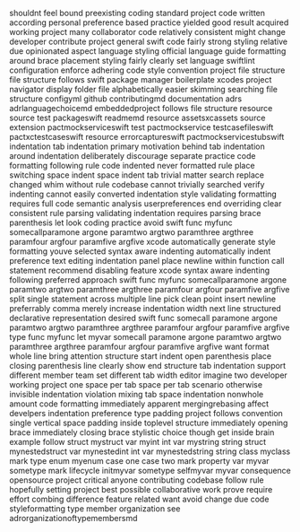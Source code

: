 shouldnt feel bound preexisting coding standard project code written according personal preference based practice yielded good result acquired working project many collaborator code relatively consistent might change developer contribute project general swift code fairly strong styling relative due opinionated aspect language styling official language guide formatting around brace placement styling fairly clearly set language swiftlint configuration enforce adhering code style convention project file structure file structure follows swift package manager boilerplate xcodes project navigator display folder file alphabetically easier skimming searching file structure configyml github contributingmd documentation adrs adrlanguagechoicemd embeddedproject follows file structure resource source test packageswift readmemd resource assetsxcassets source extension pactmockserviceswift test pactmockservice testcasefileswift pactxctestcaseswift resource errorcaptureswift pactmockservicestubswift indentation tab indentation primary motivation behind tab indentation around indentation deliberately discourage separate practice code formatting following rule code indented never formatted rule place switching space indent space indent tab trivial matter search replace changed whim without rule codebase cannot trivially searched verify indenting cannot easily converted indentation style validating formatting requires full code semantic analysis userpreferences end overriding clear consistent rule parsing validating indentation requires parsing brace parenthesis let look coding practice avoid swift func myfunc somecallparamone argone paramtwo argtwo paramthree argthree paramfour argfour paramfive argfive xcode automatically generate style formatting youve selected syntax aware indenting automatically indent preference text editing indentation panel place newline within function call statement recommend disabling feature xcode syntax aware indenting following preferred approach swift func myfunc somecallparamone argone paramtwo argtwo paramthree argthree paramfour argfour paramfive argfive split single statement across multiple line pick clean point insert newline preferrably comma merely increase indentation width next line structured declarative representation desired swift func somecall paramone argone paramtwo argtwo paramthree argthree paramfour argfour paramfive argfive type func myfunc let myvar somecall paramone argone paramtwo argtwo paramthree argthree paramfour argfour paramfive argfive want format whole line bring attention structure start indent open parenthesis place closing parenthesis line clearly show end structure tab indentation support different member team set different tab width editor imagine two developer working project one space per tab space per tab scenario otherwise invisible indentation violation mixing tab space indentation nonwhole amount code formatting immediately apparent mergingrebasing affect develpers indentation preference type padding project follows convention single vertical space padding inside toplevel structure immediately opening brace immediately closing brace stylistic choice though get inside brain example follow struct mystruct var myint int var mystring string struct mynestedstruct var mynestedint int var mynestedstring string class myclass mark type enum myenum case one case two mark property var myvar sometype mark lifecycle initmyvar sometype selfmyvar myvar consequence opensource project critical anyone contributing codebase follow rule hopefully setting project best possible collaborative work prove require effort combing difference feature related want avoid change due code styleformatting type member organization see adrorganizationoftypemembersmd